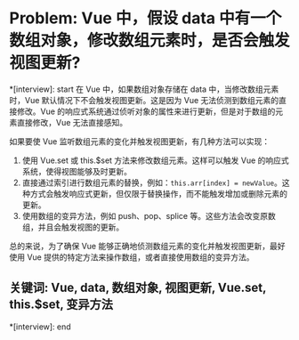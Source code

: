 # Problem: Vue 中，假设 data 中有一个数组对象，修改数组元素时，是否会触发视图更新?

*[interview]: start
在 Vue 中，如果数组对象存储在 data 中，当修改数组元素时，Vue 默认情况下不会触发视图更新。这是因为 Vue 无法侦测到数组元素的直接修改。Vue 的响应式系统通过侦听对象的属性来进行更新，但是对于数组的元素直接修改，Vue 无法直接感知。

如果要使 Vue 监听数组元素的变化并触发视图更新，有几种方法可以实现：
1. 使用 Vue.set 或 this.$set 方法来修改数组元素。这样可以触发 Vue 的响应式系统，使得视图能够及时更新。
2. 直接通过索引进行数组元素的替换，例如：`this.arr[index] = newValue`。这种方式会触发响应式更新，但仅限于替换操作，而不能触发增加或删除元素的更新。
3. 使用数组的变异方法，例如 push、pop、splice 等。这些方法会改变原数组，并且会触发视图的更新。

总的来说，为了确保 Vue 能够正确地侦测数组元素的变化并触发视图更新，最好使用 Vue 提供的特定方法来操作数组，或者直接使用数组的变异方法。

## 关键词: Vue, data, 数组对象, 视图更新, Vue.set, this.$set, 变异方法
*[interview]: end
